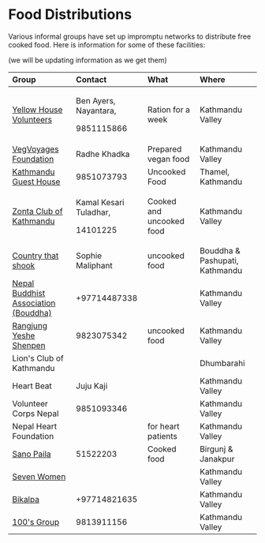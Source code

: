 # Food Distributions

Various informal groups have set up impromptu networks to distribute free cooked food.  Here is information for some of these facilities:

\(we will be updating information as we get them\)

<table>
  <thead>
    <tr>
      <th style="text-align:left">Group</th>
      <th style="text-align:left">Contact</th>
      <th style="text-align:left">What</th>
      <th style="text-align:left">Where</th>
    </tr>
  </thead>
  <tbody>
    <tr>
      <td style="text-align:left"><a href="https://www.gofundme.com/f/provide-300-families-with-food-for-1-week">Yellow House Volunteers</a>
      </td>
      <td style="text-align:left">
        <p>Ben Ayers, Nayantara,</p>
        <p>9851115866</p>
      </td>
      <td style="text-align:left">Ration for a week</td>
      <td style="text-align:left">Kathmandu Valley</td>
    </tr>
    <tr>
      <td style="text-align:left"><a href="https://www.facebook.com/VegVoyages/">VegVoyages Foundation</a>
      </td>
      <td style="text-align:left">Radhe Khadka</td>
      <td style="text-align:left">Prepared vegan food</td>
      <td style="text-align:left">Kathmandu Valley</td>
    </tr>
    <tr>
      <td style="text-align:left"><a href="https://www.facebook.com/kathmanduguesthouse/">Kathmandu Guest House</a>
      </td>
      <td style="text-align:left">9851073793</td>
      <td style="text-align:left">Uncooked Food</td>
      <td style="text-align:left">Thamel, Kathmandu</td>
    </tr>
    <tr>
      <td style="text-align:left"><a href="https://www.facebook.com/ZontaKathmandu/">Zonta Club of Kathmandu</a>
      </td>
      <td style="text-align:left">
        <p>Kamal Kesari Tuladhar,</p>
        <p>14101225</p>
      </td>
      <td style="text-align:left">Cooked and uncooked food</td>
      <td style="text-align:left">Kathmandu Valley</td>
    </tr>
    <tr>
      <td style="text-align:left"><a href="https://www.gofundme.com/f/providing-food-in-kathmandu-during-lockdown">Country that shook</a>
      </td>
      <td style="text-align:left">Sophie Maliphant</td>
      <td style="text-align:left">uncooked food</td>
      <td style="text-align:left">Bouddha &amp; Pashupati, Kathmandu</td>
    </tr>
    <tr>
      <td style="text-align:left"><a href="https://www.facebook.com/nepalbuddhistassociation/">Nepal Buddhist Association (Bouddha)</a>
      </td>
      <td style="text-align:left">&#x200B;+97714487338</td>
      <td style="text-align:left"></td>
      <td style="text-align:left">Kathmandu Valley</td>
    </tr>
    <tr>
      <td style="text-align:left"><a href="https://www.facebook.com/rangjungyesheshenpen/">&#x200B;Rangjung Yeshe Shenpen&#x200B;</a>
      </td>
      <td style="text-align:left">9823075342</td>
      <td style="text-align:left">uncooked food</td>
      <td style="text-align:left">Kathmandu Valley</td>
    </tr>
    <tr>
      <td style="text-align:left">Lion&apos;s Club of Kathmandu</td>
      <td style="text-align:left"></td>
      <td style="text-align:left"></td>
      <td style="text-align:left">Dhumbarahi</td>
    </tr>
    <tr>
      <td style="text-align:left">Heart Beat</td>
      <td style="text-align:left">Juju Kaji</td>
      <td style="text-align:left"></td>
      <td style="text-align:left">Kathmandu Valley</td>
    </tr>
    <tr>
      <td style="text-align:left">Volunteer Corps Nepal</td>
      <td style="text-align:left">9851093346</td>
      <td style="text-align:left"></td>
      <td style="text-align:left">Kathmandu Valley</td>
    </tr>
    <tr>
      <td style="text-align:left">Nepal Heart Foundation</td>
      <td style="text-align:left"></td>
      <td style="text-align:left">for heart patients</td>
      <td style="text-align:left">Kathmandu Valley</td>
    </tr>
    <tr>
      <td style="text-align:left"><a href="https://www.facebook.com/sanopaila/">Sano Paila</a>
      </td>
      <td style="text-align:left">51522203</td>
      <td style="text-align:left">Cooked food</td>
      <td style="text-align:left">Birgunj &amp; Janakpur</td>
    </tr>
    <tr>
      <td style="text-align:left"><a href="https://www.facebook.com/SevenWomenNGO">Seven Women</a>
      </td>
      <td style="text-align:left"></td>
      <td style="text-align:left"></td>
      <td style="text-align:left">Kathmandu Valley</td>
    </tr>
    <tr>
      <td style="text-align:left"><a href="https://www.facebook.com/bikalpa.nepal.7">Bikalpa</a>
      </td>
      <td style="text-align:left">+97714821635</td>
      <td style="text-align:left"></td>
      <td style="text-align:left">Kathmandu Valley</td>
    </tr>
    <tr>
      <td style="text-align:left"><a href="https://www.facebook.com/100sgroup/">100&apos;s Group</a>
      </td>
      <td style="text-align:left">9813911156</td>
      <td style="text-align:left"></td>
      <td style="text-align:left">Kathmandu Valley</td>
    </tr>
  </tbody>
</table>



